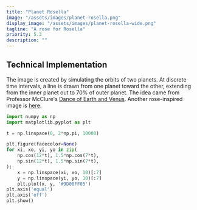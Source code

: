 ```yaml
---
title: "Planet Rosella"
image: "/assets/images/planet-rosella.png"
display_image: "/assets/images/planet-rosella-wide.png"
tagline: "A rose for Rosella"
priority: 5.3
description: ""
---
```


<!-- I wanted to make something for my mom's birthday. Her name is Rosella and her favorite color is purple (hex #9D00FF), so I thought it would be fun to make a purple rose-inspired image.  -->

## Technical Implementation
The image is created by simulating the orbits of two planets. At discrete time intervals, a line is drawn from one planet toward the other, extending from the inner planet out to 70% of outer planet. The idea came from Professor McClure's <a href="https://marksmath.org/visualization/dance_of_earth_and_venus.html" target="_blank">Dance of Earth and Venus</a>. Another rose-inspired image is [here](https://mattmotoki.github.io/art/rosella-curves.html).

```python
import numpy as np
import matplotlib.pyplot as plt

t = np.linspace(0, 2*np.pi, 10000)

plt.figure(facecolor=None)
for xi, xo, yi, yo in zip(
    np.cos(12*t), 1.5*np.cos(7*t),
    np.sin(12*t), 1.5*np.sin(7*t),
):
    x = np.linspace(xi, xo, 10)[:7]
    y = np.linspace(yi, yo, 10)[:7]    
    plt.plot(x, y, '#9D00FF05')
plt.axis('equal')
plt.axis('off') 
plt.show()
```
